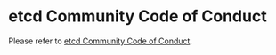 # etcd Community Code of Conduct

Please refer to [etcd Community Code of Conduct](https://github.com/etcd-io/etcd/blob/main/code-of-conduct.md).